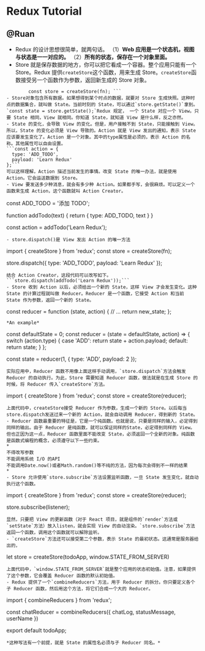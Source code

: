 # Redux Tutorial
## @Ruan
- Redux 的设计思想很简单，就两句话。
（1）**Web 应用是一个状态机，视图与状态是一一对应的。**
（2）**所有的状态，保存在一个对象里面。**
- Store 就是保存数据的地方，你可以把它看成一个容器。整个应用只能有一个 Store。Redux 提供`createStore`这个函数，用来生成 Store。`createStore`函数接受另一个函数作为参数，返回新生成的 Store 对象。
``` Import {createStore} from 'redux';
		const store = createStore(fn); ```
- Store对象包含所有数据。如果想得到某个时点的数据，就要对 Store 生成快照。这种时点的数据集合，就叫做 State。当前时刻的 State，可以通过`store.getState()`拿到。`const state = store.getState();`Redux 规定， 一个 State 对应一个 View。只要 State 相同，View 就相同。你知道 State，就知道 View 是什么样，反之亦然。
- State 的变化，会导致 View 的变化。但是，用户接触不到 State，只能接触到 View。所以，State 的变化必须是 View 导致的。Action 就是 View 发出的通知，表示 State 应该要发生变化了。Action 是一个对象。其中的type属性是必须的，表示 Action 的名称。其他属性可以自由设置。
```const action = {
  type: 'ADD_TODO',
  payload: 'Learn Redux'
};```
可以这样理解，Action 描述当前发生的事情。改变 State 的唯一办法，就是使用 Action。它会运送数据到 Store。
- View 要发送多少种消息，就会有多少种 Action。如果都手写，会很麻烦。可以定义一个函数来生成 Action，这个函数就叫 Action Creator。
```
const ADD_TODO = '添加 TODO';

function addTodo(text) {
  return {
    type: ADD_TODO,
    text
  }
}

const action = addTodo('Learn Redux');
```
- store.dispatch()是 View 发出 Action 的唯一方法
```
import { createStore } from 'redux';
const store = createStore(fn);

store.dispatch({
  type: 'ADD_TODO',
  payload: 'Learn Redux'
});
```
结合 Action Creator，这段代码可以改写如下。
```store.dispatch(addTodo('Learn Redux'));```
- Store 收到 Action 以后，必须给出一个新的 State，这样 View 才会发生变化。这种 State 的计算过程就叫做 Reducer。Reducer 是一个函数，它接受 Action 和当前 State 作为参数，返回一个新的 State。
```
const reducer = function (state, action) {
  // ...
  return new_state;
};
```
*An example*
```
const defaultState = 0;
const reducer = (state = defaultState, action) => {
  switch (action.type) {
    case 'ADD':
      return state + action.payload;
    default: 
      return state;
  }
};

const state = reducer(1, {
  type: 'ADD',
  payload: 2
});
```
实际应用中，Reducer 函数不用像上面这样手动调用，`store.dispatch`方法会触发 Reducer 的自动执行。为此，Store 需要知道 Reducer 函数，做法就是在生成 Store 的时候，将 Reducer 传入`createStore`方法。
```
import { createStore } from 'redux';
const store = createStore(reducer);
```
上面代码中，createStore接受 Reducer 作为参数，生成一个新的 Store。以后每当store.dispatch发送过来一个新的 Action，就会自动调用 Reducer，得到新的 State。
- Reducer 函数最重要的特征是，它是一个纯函数。也就是说，只要是同样的输入，必定得到同样的输出。由于 Reducer 是纯函数，就可以保证同样的State，必定得到同样的 View。但也正因为这一点，Reducer 函数里面不能改变 State，必须返回一个全新的对象。纯函数是函数式编程的概念，必须遵守以下一些约束。
*
不得改写参数
不能调用系统 I/O 的API
不能调用Date.now()或者Math.random()等不纯的方法，因为每次会得到不一样的结果
*
- Store 允许使用`store.subscribe`方法设置监听函数，一旦 State 发生变化，就自动执行这个函数。
```
import { createStore } from 'redux';
const store = createStore(reducer);

store.subscribe(listener);
```  
显然，只要把 View 的更新函数（对于 React 项目，就是组件的`render`方法或`setState`方法）放入listen，就会实现 View 的自动渲染。`store.subscribe`方法返回一个函数，调用这个函数就可以解除监听。
- `createStore`方法还可以接受第二个参数，表示 State 的最初状态。这通常是服务器给出的，
```
let store = createStore(todoApp, window.STATE_FROM_SERVER)
```
上面代码中，`window.STATE_FROM_SERVER`就是整个应用的状态初始值。注意，如果提供了这个参数，它会覆盖 Reducer 函数的默认初始值。
- Redux 提供了一个`combineReducers`方法，用于 Reducer 的拆分。你只要定义各个子 Reducer 函数，然后用这个方法，将它们合成一个大的 Reducer。
```
import { combineReducers } from 'redux';

const chatReducer = combineReducers({
  chatLog,
  statusMessage,
  userName
})

export default todoApp;
```
*这种写法有一个前提，就是 State 的属性名必须与子 Reducer 同名。*